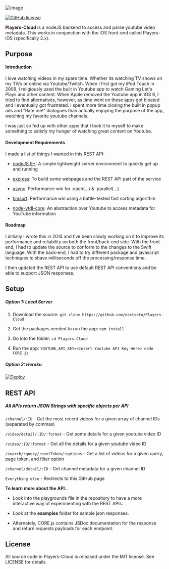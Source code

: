 ![image](https://github.com/nextseto/Players-Cloud/blob/master/assets/banner.png)

[![GitHub license](https://img.shields.io/badge/license-MIT-blue.svg)](https://raw.githubusercontent.com/nextseto/Players-Cloud/master/LICENSE)

**Players-Cloud** is a nodeJS backend to access and parse youtube video metadata. This works in conjunction with the iOS front-end called Players-iOS (specifically 2.x).

## Purpose

#### Introduction

I love watching videos in my spare time. Whether its watching TV shows on my TiVo or online via Youtube/Twitch. When I first got my iPod Touch in 2009, I religiously used the built in Youtube app to watch Gaming Let's Plays and other content. When Apple removed the Youtube app in iOS 6, I tried to find alternatives, however, as time went on these apps got bloated and I eventually got frustrated. I spent more time closing the built in popup ads and "Rate me!" dialogues than actually enjoying the purpose of the app, watching my favorite youtube channels.

I was just so fed up with other apps that I took it to myself to make something to satisfy my hunger of watching great content on Youtube.

#### Development Requirements

I made a list of things I wanted in this REST API:

- [nodeJS 9+](https://nodejs.org/en/): A simple lightweight server environment to quickly get up and running

- [express](https://expressjs.com): To build some webpages and the REST API part of the service

- [async](https://caolan.github.io/async/): Performance win for .each(...) & .parallel(...)

- [timsort](https://github.com/mziccard/node-timsort): Performance win using a battle-tested fast sorting algorithm

- [node-ytdl-core](https://github.com/fent/node-ytdl-core): An abstraction over Youtube to access metadata for YouTube information

#### Roadmap

I initially I wrote this in 2014 and I've been slowly working on it to improve its performance and reliability on both the front/back-end side. With the front-end, I had to update the source to conform to the changes to the Swift language. With the back-end, I had to try different package and javascript techniques to shave milliseconds off the processing/response time.

I then updated the REST API to use default REST API conventions and be able to support JSON responses.

## Setup

##### Option 1: Local Server

1. Download the source: `git clone https://github.com/nextseto/Players-Cloud`

2. Get the packages needed to run the app: `npm install`

3. Go into the folder: `cd Players-Cloud`

4. Run the app: `YOUTUBE_API_KEY=<Insert Youtube API Key Here> node CORE.js`

##### Option 2: Heroku

[![Deploy](https://www.herokucdn.com/deploy/button.png)](https://heroku.com/deploy)

## REST API

##### All APIs return JSON Strings with specific objects per API

`/channel/:ID` - Get the most recent videos for a given array of channel IDs (separated by commas)

`/video/detail/:ID/:format` - Get some details for a given youtube video ID

`/video/:ID/:format` - Get all the details for a given youtube video ID

`/search/:query/:nextToken/:options` - Get a list of videos for a given query, page token, and filter option 

`/channel/detail/:ID` - Get channel metadata for a given channel ID

`Everything else` - Redirects to this GitHub page

**To learn more about the API**...

- Look into the playgrounds file in the repository to have a more interactive way of experimenting with the REST APIs. 

- Look at the __examples__ folder for sample json responses.

- Alternately, CORE.js contains JSDoc documentation for the response and return requests payloads for each endpoint.

## License

All source code in Players-Cloud is released under the MIT license. See LICENSE for details.